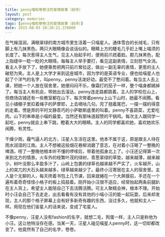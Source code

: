 ```yaml
---
title: penny喵和卷卷汪的爱情故事（前传）
layout: post
category: memories
tags: [penny喵和卷卷汪的爱情故事（前传）]
date: 2015-08-03 20:20:21.378000
---
```

在气候湿润，满眼翠绿的南方城市里生活着一只喵星人。通体雪白的长绒毛，只有脚上有几抹黑色。两只大眼睛像会说话似的。眼睛上方的睫毛几乎赶上嘴上喵须的长度了。每次惹得主人生气，见主人抬起手时，便用前爪捂着脸。那几抹黑色，配上指缝中一眨一眨的大眼晴，每每主人举手要打，看见这副表情，立刻怒气全消。看主人手放下了，她便乘势把两只前爪耷拉这，做出一副无辜的表情，更惹的主人破怒为笑。主人是上大学才来到这座城市，因为学的是英语专业，便也给喵星人也起了个洋气的名字，叫penny。penny活泼好动，最受不了憋闷着。每当主人去上课，把她一个人放在宿舍里，她便闷闷不乐，像霜打的茄子一样，整个喵身都嫣掉了。每当主人有机会，带她出去溜达，penny连走路都跳着。主人的学校在山上，但商场店铺还有一些教室都在山下，每次带着penny上山下山时，她最不闹腾。看见小铺棚子里扣着绳子的萨摩耶，上去嘀咕几句。完了翘着尾巴，一摆一摆的得意的走着。愣是弄的平时文静乖巧的小萨歇斯底里的叫着。penny不喜蔬菜，尤爱吃肉。山下的串串是小喵的最爱。当然还有那味道超赞的干锅鸡。每次主人跟同学一起吃，penny就会上串下跳，瞪着大大的眼睛。主人的同学都喜欢她，喜欢她欢乐闹腾，有灵性。  

干燥少雨，霾气逼人的北方，汪星人生活在这里。他本不属于这，原是跟主人待在雨水润湿的江南。主人不想被这般烟花巷柳消磨了意志，在对着小汪喝了一整晚的啤酒，唠了一整晚他根本听不懂的啰嗦后，带着他孤身北上了。小汪还记得第一次来到北方的情景。火车外的枝繁叶茂的绿树，青葱翠绿的草垫，越来越薄，越来越少。树叶没那么丰盈多汁了，山岭上包裹的绿草也越来越不严实了，火车越开，山上的突兀的大石头越来越多，绿草越来越少了。最终小汪寄居在主人的宿舍里。主人是个无聊的人，每天挎着书包上几节课，回来就蜷在一个大屏膜前，手还在一个遍布着奇奇怪怪小格子的板上捣鼓着。刚开始小汪很不适应，经常抬起两条前腿趴在主人背上，希望主人能陪自己下去活腾活腾。可主人聚精会神，根本不理。开始时小汪会自己下去走走，出去看看有没有其他的小喵小汪的能一起玩耍。后来却发现，主人的那个格子屏幕上会有好多新奇有趣的东西，没过多久，他就和主人一样。用现在他们宙星人的话来说，变成了宅星人。  

不像penny，汪星人没有fashion的名字，就想二毛，狗蛋一样，主人只是称他为小汪。这让他特没存在感。当某一天，汪星人碰见喵星人penny时，这一切却都改变了。他竟然有了自己的名字，卷卷。  


